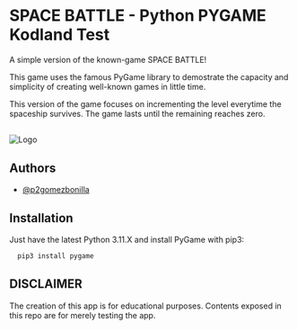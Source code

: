 
# SPACE BATTLE - Python PYGAME Kodland Test

A simple version of the known-game SPACE BATTLE!

This game uses the famous PyGame library to demostrate the capacity and simplicity of creating well-known games in little time.

This version of the game focuses on incrementing the level everytime the spaceship survives. The game lasts until the remaining reaches zero.


## 

![Logo](https://s3-eu-west-1.amazonaws.com/tpd/logos/604759cc0d40af00014fbbcb/0x0.png)


## Authors

- [@p2gomezbonilla](https://github.com/p2gomezbonilla)


## Installation

Just have the latest Python 3.11.X and install PyGame with pip3:

```bash
  pip3 install pygame
```


## DISCLAIMER

The creation of this app is for educational purposes. Contents exposed in this repo are for merely testing the app. 
